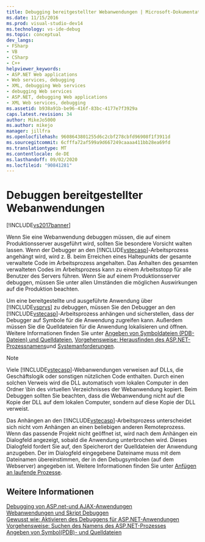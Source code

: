 ```yaml
---
title: Debugging bereitgestellter Webanwendungen | Microsoft-Dokumentation
ms.date: 11/15/2016
ms.prod: visual-studio-dev14
ms.technology: vs-ide-debug
ms.topic: conceptual
dev_langs:
- FSharp
- VB
- CSharp
- C++
helpviewer_keywords:
- ASP.NET Web applications
- Web services, debugging
- XML, debugging Web services
- debugging Web services
- ASP.NET, debugging Web applications
- XML Web services, debugging
ms.assetid: b938a91b-be96-416f-83bc-4177e7f3929a
caps.latest.revision: 34
author: MikeJo5000
ms.author: mikejo
manager: jillfra
ms.openlocfilehash: 9608643801255d6c2cbf278cbfd96908f1f3911d
ms.sourcegitcommit: 6cfffa72af599a9d667249caaaa411bb28ea69fd
ms.translationtype: MT
ms.contentlocale: de-DE
ms.lasthandoff: 09/02/2020
ms.locfileid: "90841281"
---
```

# <a name="debugging-deployed-web-applications"></a>Debuggen bereitgestellter Webanwendungen
[!INCLUDE[vs2017banner](../includes/vs2017banner.md)]

Wenn Sie eine Webanwendung debuggen müssen, die auf einem Produktionsserver ausgeführt wird, sollten Sie besondere Vorsicht walten lassen. Wenn der Debugger an den [!INCLUDE[vstecasp](../includes/vstecasp-md.md)]-Arbeitsprozess angehängt wird, wird z. B. beim Erreichen eines Haltepunkts der gesamte verwaltete Code im Arbeitsprozess angehalten. Das Anhalten des gesamten verwalteten Codes im Arbeitsprozess kann zu einem Arbeitsstopp für alle Benutzer des Servers führen. Wenn Sie auf einem Produktionsserver debuggen, müssen Sie unter allen Umständen die möglichen Auswirkungen auf die Produktion beachten.  
  
 Um eine bereitgestellte und ausgeführte Anwendung über [!INCLUDE[vsprvs](../includes/vsprvs-md.md)] zu debuggen, müssen Sie den Debugger an den [!INCLUDE[vstecasp](../includes/vstecasp-md.md)]-Arbeitsprozess anhängen und sicherstellen, dass der Debugger auf Symbole für die Anwendung zugreifen kann. Außerdem müssen Sie die Quelldateien für die Anwendung lokalisieren und öffnen. Weitere Informationen finden Sie unter [Angeben von Symboldateien (PDB-Dateien) und Quelldateien](../debugger/specify-symbol-dot-pdb-and-source-files-in-the-visual-studio-debugger.md), [Vorgehensweise: Herausfinden des ASP.NET-Prozessnamens](../debugger/how-to-find-the-name-of-the-aspnet-process.md)und [Systemanforderungen](../debugger/aspnet-debugging-system-requirements.md).  
  
> [!NOTE]
> Viele [!INCLUDE[vstecasp](../includes/vstecasp-md.md)]-Webanwendungen verweisen auf DLLs, die Geschäftslogik oder sonstigen nützlichen Code enthalten. Durch einen solchen Verweis wird die DLL automatisch vom lokalen Computer in den Ordner \bin des virtuellen Verzeichnisses der Webanwendung kopiert. Beim Debuggen sollten Sie beachten, dass die Webanwendung nicht auf die Kopie der DLL auf dem lokalen Computer, sondern auf diese Kopie der DLL verweist.  
  
 Das Anhängen an den [!INCLUDE[vstecasp](../includes/vstecasp-md.md)]-Arbeitsprozess unterscheidet sich nicht vom Anhängen an einen beliebigen anderen Remoteprozess. Wenn das passende Projekt nicht geöffnet ist, wird nach dem Anhängen ein Dialogfeld angezeigt, sobald die Anwendung unterbrochen wird. Dieses Dialogfeld fordert Sie auf, den Speicherort der Quelldateien der Anwendung anzugeben. Der im Dialogfeld eingegebene Dateiname muss mit dem Dateinamen übereinstimmen, der in den Debugsymbolen (auf dem Webserver) angegeben ist. Weitere Informationen finden Sie unter [Anfügen an laufende Prozesse](../debugger/attach-to-running-processes-with-the-visual-studio-debugger.md).  
  
## <a name="see-also"></a>Weitere Informationen  
 [Debugging von ASP.net-und AJAX-Anwendungen](../debugger/debugging-aspnet-and-ajax-applications.md)   
 [Webanwendungen und Skript Debuggen](../debugger/debugging-web-applications-and-script.md)   
 [Gewusst wie: Aktivieren des Debuggens für ASP.NET-Anwendungen](../debugger/how-to-enable-debugging-for-aspnet-applications.md)   
 [Vorgehensweise: Suchen des Namens des ASP.NET-Prozesses](../debugger/how-to-find-the-name-of-the-aspnet-process.md)   
 [Angeben von Symbol(PDB)- und Quelldateien](../debugger/specify-symbol-dot-pdb-and-source-files-in-the-visual-studio-debugger.md)
